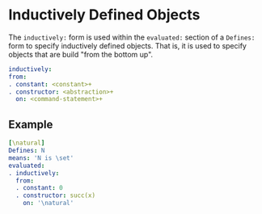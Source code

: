 # Inductively Defined Objects

The `inductively:` form is used within the `evaluated:` section of a `Defines:` form to specify inductively defined objects.  That is, it is used to specify objects that are build "from the bottom up".

```yaml
inductively:
from:
. constant: <constant>+
. constructor: <abstraction>+
  on: <command-statement>+
```

## Example

```yaml
[\natural]
Defines: N
means: 'N is \set'
evaluated:
. inductively:
  from:
  . constant: 0
  . constructor: succ(x)
    on: '\natural'
```

